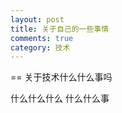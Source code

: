 ```yaml
---
layout: post
title: 关于自己的一些事情
comments: true
category: 技术
---
```







== 关于技术什么什么事吗

什么什么什么
什么什么事
